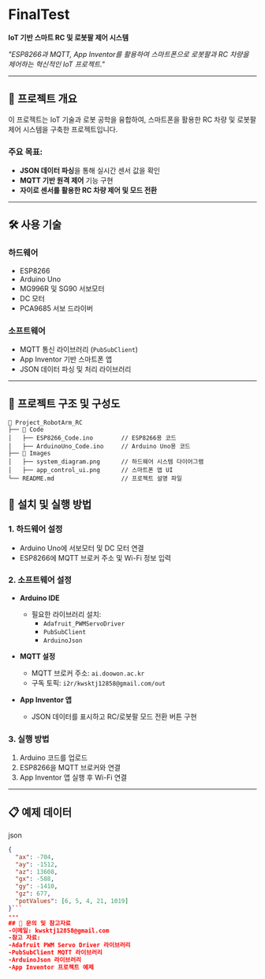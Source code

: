 # FinalTest  
**IoT 기반 스마트 RC 및 로봇팔 제어 시스템**  

_"ESP8266과 MQTT, App Inventor를 활용하여 스마트폰으로 로봇팔과 RC 차량을 제어하는 혁신적인 IoT 프로젝트."_  

---

## 📖 프로젝트 개요  

이 프로젝트는 IoT 기술과 로봇 공학을 융합하여, 스마트폰을 활용한 RC 차량 및 로봇팔 제어 시스템을 구축한 프로젝트입니다.  

### 주요 목표:  
- **JSON 데이터 파싱**을 통해 실시간 센서 값을 확인  
- **MQTT 기반 원격 제어** 기능 구현  
- **자이로 센서를 활용한 RC 차량 제어 및 모드 전환**  

---

## 🛠 사용 기술  

### **하드웨어**  
- ESP8266  
- Arduino Uno  
- MG996R 및 SG90 서보모터  
- DC 모터  
- PCA9685 서보 드라이버  

### **소프트웨어**  
- MQTT 통신 라이브러리 (`PubSubClient`)  
- App Inventor 기반 스마트폰 앱  
- JSON 데이터 파싱 및 처리 라이브러리  

---

## 📂 프로젝트 구조 및 구성도  

```plaintext
📂 Project_RobotArm_RC
├── 📁 Code
│   ├── ESP8266_Code.ino        // ESP8266용 코드
│   ├── ArduinoUno_Code.ino     // Arduino Uno용 코드
├── 📁 Images
│   ├── system_diagram.png      // 하드웨어 시스템 다이어그램
│   ├── app_control_ui.png      // 스마트폰 앱 UI
└── README.md                   // 프로젝트 설명 파일
```

## 🚀 설치 및 실행 방법  

### **1. 하드웨어 설정**  
- Arduino Uno에 서보모터 및 DC 모터 연결  
- ESP8266에 MQTT 브로커 주소 및 Wi-Fi 정보 입력  

### **2. 소프트웨어 설정**  
- **Arduino IDE**  
  - 필요한 라이브러리 설치:  
    - `Adafruit_PWMServoDriver`  
    - `PubSubClient`  
    - `ArduinoJson`  

- **MQTT 설정**  
  - MQTT 브로커 주소: `ai.doowon.ac.kr`  
  - 구독 토픽: `i2r/kwsktj12858@gmail.com/out`  

- **App Inventor 앱**  
  - JSON 데이터를 표시하고 RC/로봇팔 모드 전환 버튼 구현  

### **3. 실행 방법**  
1. Arduino 코드를 업로드  
2. ESP8266을 MQTT 브로커와 연결  
3. App Inventor 앱 실행 후 Wi-Fi 연결  

---

## 📋 예제 데이터
json
``` JSON
{
  "ax": -704,
  "ay": -1512,
  "az": 13608,
  "gx": -588,
  "gy": -1410,
  "gz": 677,
  "potValues": [6, 5, 4, 21, 1019]
}```
---
## 📧 문의 및 참고자료
-이메일: kwsktj12858@gmail.com
-참고 자료:
-Adafruit PWM Servo Driver 라이브러리
-PubSubClient MQTT 라이브러리
-ArduinoJson 라이브러리
-App Inventor 프로젝트 예제
